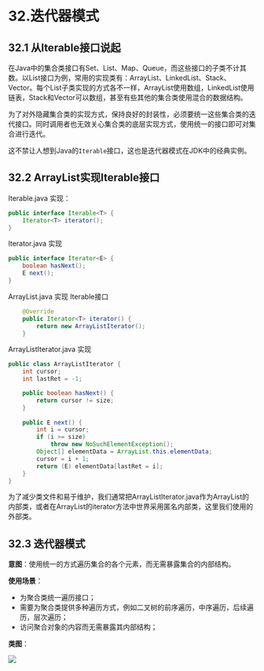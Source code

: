 # 32.迭代器模式

## 32.1 从Iterable接口说起

  在Java中的集合类接口有Set、List、Map、Queue，而这些接口的子类不计其数。以List接口为例，常用的实现类有：ArrayList、LinkedList、Stack、Vector。每个List子类实现的方式各不一样，ArrayList使用数组，LinkedList使用链表，Stack和Vector可以数组，甚至有些其他的集合类使用混合的数据结构。

  为了对外隐藏集合类的实现方式，保持良好的封装性，必须要统一这些集合类的迭代接口。同时调用者也无效关心集合类的底层实现方式，使用统一的接口即可对集合进行迭代。
  
  这不禁让人想到Java的`Iterable`接口，这也是迭代器模式在JDK中的经典实例。

## 32.2 ArrayList实现Iterable接口

Iterable.java 实现：
```Java
public interface Iterable<T> {
    Iterator<T> iterator();
}
```
Iterator.java 实现
```Java
public interface Iterator<E> {
	boolean hasNext();
	E next();
}
```
ArrayList.java 实现 Iterable接口
```Java
	@Override
	public Iterator<T> iterator() {
		return new ArrayListIterator();
	}
```

ArrayListIterator.java 实现
```Java 
public class ArrayListIterator {
	int cursor;
	int lastRet = -1; 

	public boolean hasNext() {
	    return cursor != size;
	}
	
	public E next() {
	    int i = cursor;
	    if (i >= size)
	        throw new NoSuchElementException();
	    Object[] elementData = ArrayList.this.elementData;
	    cursor = i + 1;
	    return (E) elementData[lastRet = i];
	}
}
```

为了减少类文件和易于维护，我们通常把ArrayListIterator.java作为ArrayList的内部类，或者在ArrayList的iterator方法中世界采用匿名内部类，这里我们使用的外部类。

## 32.3 迭代器模式

**意图**：使用统一的方式遍历集合的各个元素，而无需暴露集合的内部结构。

**使用场景**：

* 为聚合类统一遍历接口；
* 需要为聚合类提供多种遍历方式，例如二叉树的前序遍历，中序遍历，后续遍历，层次遍历；
* 访问聚合对象的内容而无需暴露其内部结构；
	
**类图**：

<img src ="http://my.csdn.net/uploads/201205/28/1338213169_8415.jpg" />
